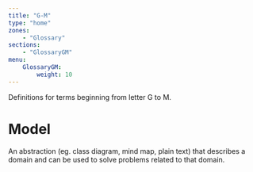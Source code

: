 ```yaml
---
title: "G-M"
type: "home"
zones:
    - "Glossary"
sections:
    - "GlossaryGM"
menu:
    GlossaryGM:
        weight: 10
---
```


Definitions for terms beginning from letter G to M.

# Model

An abstraction (eg. class diagram, mind map, plain text) that describes a domain and can be used to solve 
problems related to that domain.
